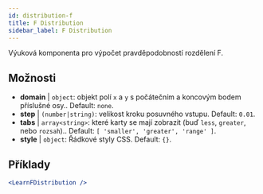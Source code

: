 ```yaml
---
id: distribution-f
title: F Distribution
sidebar_label: F Distribution
---
```


Výuková komponenta pro výpočet pravděpodobností rozdělení F.

## Možnosti

* __domain__ | `object`: objekt polí `x` a `y` s počátečním a koncovým bodem příslušné osy.. Default: `none`.
* __step__ | `(number|string)`: velikost kroku posuvného vstupu. Default: `0.01`.
* __tabs__ | `array<string>`: které karty se mají zobrazit (buď `less`, `greater`, nebo `rozsah`).. Default: `[
  'smaller',
  'greater',
  'range'
]`.
* __style__ | `object`: Řádkové styly CSS. Default: `{}`.


## Příklady

```jsx live
<LearnFDistribution />
```

